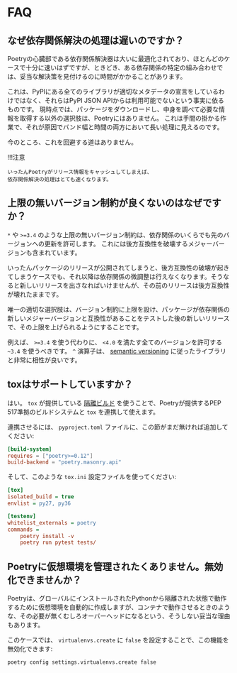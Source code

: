 # FAQ

## なぜ依存関係解決の処理は遅いのですか？

Poetryの心臓部である依存関係解決器は大いに最適化されており、ほとんどのケースで十分に速いはずですが、ときどき、ある依存関係の特定の組み合わせでは、妥当な解決策を見付けるのに時間がかかることがあります。

これは、PyPIにある全てのライブラリが適切なメタデータの宣言をしているわけではなく、それらはPyPI JSON
APIからは利用可能でないという事実に依るものです。
現時点では、パッケージをダウンロードし、中身を調べて必要な情報を取得する以外の選択肢は、Poetryにはありません。
これは手間の掛かる作業で、それが原因でバンド幅と時間の両方において長い処理に見えるのです。

今のところ、これを回避する道はありません。

!!!注意

    いったんPoetryがリリース情報をキャッシュしてしまえば、
    依存関係解決の処理はとても速くなります。

## 上限の無いバージョン制約が良くないのはなぜですか？

`*` や `>=3.4` のような上限の無いバージョン制約は、依存関係のいくらでも先のバージョンへの更新を許可します。
これには後方互換性を破壊するメジャーバージョンも含まれています。

いったんパッケージのリリースが公開されてしまうと、後方互換性の破壊が起きてしまうケースでも、それ以降は依存関係の微調整は行えなくなります。そうなると新しいリリースを出さなればいけませんが、その前のリリースは後方互換性が壊れたままです。

唯一の適切な選択肢は、バージョン制約に上限を設け、パッケージが依存関係の新しいメジャーバージョンと互換性があることをテストした後の新しいリリースで、その上限を上げられるようにすることです。

例えば、 `>=3.4` を使う代わりに、 `<4.0` を満たす全てのバージョンを許可する `~3.4` を使うべきです。
`^` 演算子は、 [semantic versioning](https://semver.org) に従ったライブラリと非常に相性が良いです。

## toxはサポートしていますか？

はい。
`tox` が提供している
[隔離ビルド](https://tox.readthedocs.io/en/latest/config.html#conf-isolated_build)
を使うことで、Poetryが提供するPEP 517準拠のビルドシステムと `tox` を連携して使えます。

連携させるには、 `pyproject.toml` ファイルに、この節がまだ無ければ追加してください:

```toml
[build-system]
requires = ["poetry>=0.12"]
build-backend = "poetry.masonry.api"
```

そして、このような `tox.ini` 設定ファイルを使ってください:

```INI
[tox]
isolated_build = true
envlist = py27, py36

[testenv]
whitelist_externals = poetry
commands =
    poetry install -v
    poetry run pytest tests/
```

## Poetryに仮想環境を管理されたくありません。無効化できませんか？

Poetryは、グローバルにインストールされたPythonから隔離された状態で動作するために仮想環境を自動的に作成しますが、コンテナで動作させるときのような、その必要が無くむしろオーバーヘッドになるという、そうしない妥当な理由もあります。

このケースでは、 `virtualenvs.create` に `false` を設定することで、この機能を無効化できます:

```bash
poetry config settings.virtualenvs.create false
```
